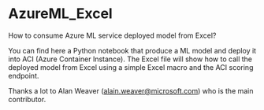 # AzureML_Excel
How to consume Azure ML service deployed model from Excel?

You can find here a Python notebook that produce a ML model and deploy it into ACI (Azure Container Instance).
The Excel file will show how to call the deployed model from Excel using a simple Excel macro and the ACI scoring endpoint.

Thanks a lot to Alan Weaver (alain.weaver@microsoft.com) who is the main contributor.
